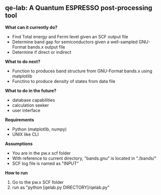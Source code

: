 <h2>qe-lab: A Quantum ESPRESSO post-processing tool</h2>

<b>What can it currently do?</b>
<ul style="list-style-type:disc;">
	<li>Find Total energy and Fermi level given an SCF output file</li>
	<li>Determine band gap for semiconductors given a well-sampled GNU-Format bands.x output file</li>
	<li>Determine if direct or indirect</li>
</ul>
<b>What to do next?</b>
<ul style="list-style-type:disc;">
	<li>Function to produces band structure from GNU-Format bands.x using matplotlib</li>
	<li>Functino to produce density of states from data file</li>
</ul>
<b>What to do in the future?</b>
<ul style="list-style-type:disc;">
	<li>database capabilities</li>
	<li>calculation seeker</li>
	<li>user interface</li>
</ul>

</ul>
<b>Requirements</b>
<ul style="list-style-type:disc;">
	<li>Python (matplotlib, numpy)</li>
	<li>UNIX like CLI</li>
</ul>
<b>Assumptions</b>
<ul style="list-style-type:disc;">
	<li>You are in the pw.x scf folder</li>
	<li>With reference to current directory, "bands.gnu" is located in "./bands/"</li>
	<li>SCF log file is named as "INPUT"</li>
</ul>

<b>How to run</b>
<ol>
	<li>Go to the pw.x SCF folder</li>
	<li>run as "python [qelab.py DIRECTORY]/qelab.py"</li>
</ol>
